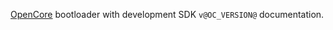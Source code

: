 [OpenCore](https://github.com/acidanthera/OpenCorePkg) bootloader with development SDK `v@OC_VERSION@` documentation.
